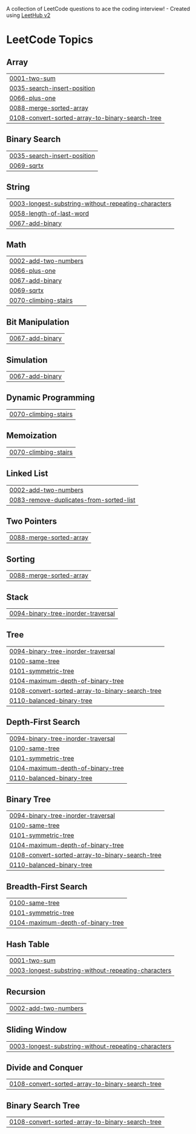 A collection of LeetCode questions to ace the coding interview! - Created using [LeetHub v2](https://github.com/arunbhardwaj/LeetHub-2.0)
<!---LeetCode Topics Start-->
# LeetCode Topics
## Array
|  |
| ------- |
| [0001-two-sum](https://github.com/plecmaciej/Leetcode-solutions/tree/master/0001-two-sum) |
| [0035-search-insert-position](https://github.com/plecmaciej/Leetcode-solutions/tree/master/0035-search-insert-position) |
| [0066-plus-one](https://github.com/plecmaciej/Leetcode-solutions/tree/master/0066-plus-one) |
| [0088-merge-sorted-array](https://github.com/plecmaciej/Leetcode-solutions/tree/master/0088-merge-sorted-array) |
| [0108-convert-sorted-array-to-binary-search-tree](https://github.com/plecmaciej/Leetcode-solutions/tree/master/0108-convert-sorted-array-to-binary-search-tree) |
## Binary Search
|  |
| ------- |
| [0035-search-insert-position](https://github.com/plecmaciej/Leetcode-solutions/tree/master/0035-search-insert-position) |
| [0069-sqrtx](https://github.com/plecmaciej/Leetcode-solutions/tree/master/0069-sqrtx) |
## String
|  |
| ------- |
| [0003-longest-substring-without-repeating-characters](https://github.com/plecmaciej/Leetcode-solutions/tree/master/0003-longest-substring-without-repeating-characters) |
| [0058-length-of-last-word](https://github.com/plecmaciej/Leetcode-solutions/tree/master/0058-length-of-last-word) |
| [0067-add-binary](https://github.com/plecmaciej/Leetcode-solutions/tree/master/0067-add-binary) |
## Math
|  |
| ------- |
| [0002-add-two-numbers](https://github.com/plecmaciej/Leetcode-solutions/tree/master/0002-add-two-numbers) |
| [0066-plus-one](https://github.com/plecmaciej/Leetcode-solutions/tree/master/0066-plus-one) |
| [0067-add-binary](https://github.com/plecmaciej/Leetcode-solutions/tree/master/0067-add-binary) |
| [0069-sqrtx](https://github.com/plecmaciej/Leetcode-solutions/tree/master/0069-sqrtx) |
| [0070-climbing-stairs](https://github.com/plecmaciej/Leetcode-solutions/tree/master/0070-climbing-stairs) |
## Bit Manipulation
|  |
| ------- |
| [0067-add-binary](https://github.com/plecmaciej/Leetcode-solutions/tree/master/0067-add-binary) |
## Simulation
|  |
| ------- |
| [0067-add-binary](https://github.com/plecmaciej/Leetcode-solutions/tree/master/0067-add-binary) |
## Dynamic Programming
|  |
| ------- |
| [0070-climbing-stairs](https://github.com/plecmaciej/Leetcode-solutions/tree/master/0070-climbing-stairs) |
## Memoization
|  |
| ------- |
| [0070-climbing-stairs](https://github.com/plecmaciej/Leetcode-solutions/tree/master/0070-climbing-stairs) |
## Linked List
|  |
| ------- |
| [0002-add-two-numbers](https://github.com/plecmaciej/Leetcode-solutions/tree/master/0002-add-two-numbers) |
| [0083-remove-duplicates-from-sorted-list](https://github.com/plecmaciej/Leetcode-solutions/tree/master/0083-remove-duplicates-from-sorted-list) |
## Two Pointers
|  |
| ------- |
| [0088-merge-sorted-array](https://github.com/plecmaciej/Leetcode-solutions/tree/master/0088-merge-sorted-array) |
## Sorting
|  |
| ------- |
| [0088-merge-sorted-array](https://github.com/plecmaciej/Leetcode-solutions/tree/master/0088-merge-sorted-array) |
## Stack
|  |
| ------- |
| [0094-binary-tree-inorder-traversal](https://github.com/plecmaciej/Leetcode-solutions/tree/master/0094-binary-tree-inorder-traversal) |
## Tree
|  |
| ------- |
| [0094-binary-tree-inorder-traversal](https://github.com/plecmaciej/Leetcode-solutions/tree/master/0094-binary-tree-inorder-traversal) |
| [0100-same-tree](https://github.com/plecmaciej/Leetcode-solutions/tree/master/0100-same-tree) |
| [0101-symmetric-tree](https://github.com/plecmaciej/Leetcode-solutions/tree/master/0101-symmetric-tree) |
| [0104-maximum-depth-of-binary-tree](https://github.com/plecmaciej/Leetcode-solutions/tree/master/0104-maximum-depth-of-binary-tree) |
| [0108-convert-sorted-array-to-binary-search-tree](https://github.com/plecmaciej/Leetcode-solutions/tree/master/0108-convert-sorted-array-to-binary-search-tree) |
| [0110-balanced-binary-tree](https://github.com/plecmaciej/Leetcode-solutions/tree/master/0110-balanced-binary-tree) |
## Depth-First Search
|  |
| ------- |
| [0094-binary-tree-inorder-traversal](https://github.com/plecmaciej/Leetcode-solutions/tree/master/0094-binary-tree-inorder-traversal) |
| [0100-same-tree](https://github.com/plecmaciej/Leetcode-solutions/tree/master/0100-same-tree) |
| [0101-symmetric-tree](https://github.com/plecmaciej/Leetcode-solutions/tree/master/0101-symmetric-tree) |
| [0104-maximum-depth-of-binary-tree](https://github.com/plecmaciej/Leetcode-solutions/tree/master/0104-maximum-depth-of-binary-tree) |
| [0110-balanced-binary-tree](https://github.com/plecmaciej/Leetcode-solutions/tree/master/0110-balanced-binary-tree) |
## Binary Tree
|  |
| ------- |
| [0094-binary-tree-inorder-traversal](https://github.com/plecmaciej/Leetcode-solutions/tree/master/0094-binary-tree-inorder-traversal) |
| [0100-same-tree](https://github.com/plecmaciej/Leetcode-solutions/tree/master/0100-same-tree) |
| [0101-symmetric-tree](https://github.com/plecmaciej/Leetcode-solutions/tree/master/0101-symmetric-tree) |
| [0104-maximum-depth-of-binary-tree](https://github.com/plecmaciej/Leetcode-solutions/tree/master/0104-maximum-depth-of-binary-tree) |
| [0108-convert-sorted-array-to-binary-search-tree](https://github.com/plecmaciej/Leetcode-solutions/tree/master/0108-convert-sorted-array-to-binary-search-tree) |
| [0110-balanced-binary-tree](https://github.com/plecmaciej/Leetcode-solutions/tree/master/0110-balanced-binary-tree) |
## Breadth-First Search
|  |
| ------- |
| [0100-same-tree](https://github.com/plecmaciej/Leetcode-solutions/tree/master/0100-same-tree) |
| [0101-symmetric-tree](https://github.com/plecmaciej/Leetcode-solutions/tree/master/0101-symmetric-tree) |
| [0104-maximum-depth-of-binary-tree](https://github.com/plecmaciej/Leetcode-solutions/tree/master/0104-maximum-depth-of-binary-tree) |
## Hash Table
|  |
| ------- |
| [0001-two-sum](https://github.com/plecmaciej/Leetcode-solutions/tree/master/0001-two-sum) |
| [0003-longest-substring-without-repeating-characters](https://github.com/plecmaciej/Leetcode-solutions/tree/master/0003-longest-substring-without-repeating-characters) |
## Recursion
|  |
| ------- |
| [0002-add-two-numbers](https://github.com/plecmaciej/Leetcode-solutions/tree/master/0002-add-two-numbers) |
## Sliding Window
|  |
| ------- |
| [0003-longest-substring-without-repeating-characters](https://github.com/plecmaciej/Leetcode-solutions/tree/master/0003-longest-substring-without-repeating-characters) |
## Divide and Conquer
|  |
| ------- |
| [0108-convert-sorted-array-to-binary-search-tree](https://github.com/plecmaciej/Leetcode-solutions/tree/master/0108-convert-sorted-array-to-binary-search-tree) |
## Binary Search Tree
|  |
| ------- |
| [0108-convert-sorted-array-to-binary-search-tree](https://github.com/plecmaciej/Leetcode-solutions/tree/master/0108-convert-sorted-array-to-binary-search-tree) |
<!---LeetCode Topics End-->